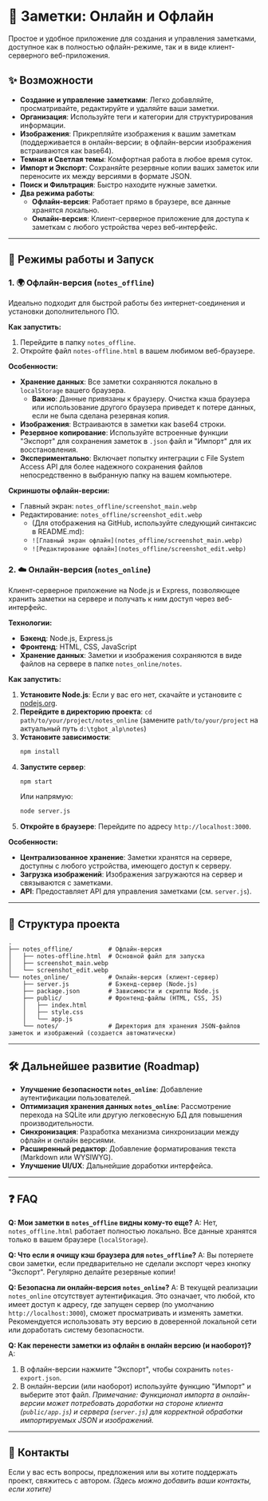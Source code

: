 # 📝 Заметки: Онлайн и Офлайн

Простое и удобное приложение для создания и управления заметками, доступное как в полностью офлайн-режиме, так и в виде клиент-серверного веб-приложения.

## ✨ Возможности

*   **Создание и управление заметками**: Легко добавляйте, просматривайте, редактируйте и удаляйте ваши заметки.
*   **Организация**: Используйте теги и категории для структурирования информации.
*   **Изображения**: Прикрепляйте изображения к вашим заметкам (поддерживается в онлайн-версии; в офлайн-версии изображения встраиваются как base64).
*   **Темная и Светлая темы**: Комфортная работа в любое время суток.
*   **Импорт и Экспорт**: Сохраняйте резервные копии ваших заметок или переносите их между версиями в формате JSON.
*   **Поиск и Фильтрация**: Быстро находите нужные заметки.
*   **Два режима работы**:
    *   **Офлайн-версия**: Работает прямо в браузере, все данные хранятся локально.
    *   **Онлайн-версия**: Клиент-серверное приложение для доступа к заметкам с любого устройства через веб-интерфейс.

---

## 🚀 Режимы работы и Запуск

### 1. 🌍 Офлайн-версия (`notes_offline`)

Идеально подходит для быстрой работы без интернет-соединения и установки дополнительного ПО.

**Как запустить:**
1.  Перейдите в папку `notes_offline`.
2.  Откройте файл `notes-offline.html` в вашем любимом веб-браузере.

**Особенности:**
*   **Хранение данных**: Все заметки сохраняются локально в `localStorage` вашего браузера.
    *   **Важно**: Данные привязаны к браузеру. Очистка кэша браузера или использование другого браузера приведет к потере данных, если не была сделана резервная копия.
*   **Изображения**: Встраиваются в заметки как base64 строки.
*   **Резервное копирование**: Используйте встроенные функции "Экспорт" для сохранения заметок в `.json` файл и "Импорт" для их восстановления.
*   **Экспериментально**: Включает попытку интеграции с File System Access API для более надежного сохранения файлов непосредственно в выбранную папку на вашем компьютере.

**Скриншоты офлайн-версии:**
*   Главный экран: `notes_offline/screenshot_main.webp`
*   Редактирование: `notes_offline/screenshot_edit.webp`
    *   (Для отображения на GitHub, используйте следующий синтаксис в README.md):
    *   `![Главный экран офлайн](notes_offline/screenshot_main.webp)`
    *   `![Редактирование офлайн](notes_offline/screenshot_edit.webp)`

### 2. ☁️ Онлайн-версия (`notes_online`)

Клиент-серверное приложение на Node.js и Express, позволяющее хранить заметки на сервере и получать к ним доступ через веб-интерфейс.

**Технологии:**
*   **Бэкенд**: Node.js, Express.js
*   **Фронтенд**: HTML, CSS, JavaScript
*   **Хранение данных**: Заметки и изображения сохраняются в виде файлов на сервере в папке `notes_online/notes`.

**Как запустить:**
1.  **Установите Node.js**: Если у вас его нет, скачайте и установите с [nodejs.org](https://nodejs.org/).
2.  **Перейдите в директорию проекта**: `cd path/to/your/project/notes_online` (замените `path/to/your/project` на актуальный путь `d:\tgbot_alp\notes`)
3.  **Установите зависимости**:
    ```bash
    npm install
    ```
4.  **Запустите сервер**:
    ```bash
    npm start
    ```
    Или напрямую:
    ```bash
    node server.js
    ```
5.  **Откройте в браузере**: Перейдите по адресу `http://localhost:3000`.

**Особенности:**
*   **Централизованное хранение**: Заметки хранятся на сервере, доступны с любого устройства, имеющего доступ к серверу.
*   **Загрузка изображений**: Изображения загружаются на сервер и связываются с заметками.
*   **API**: Предоставляет API для управления заметками (см. `server.js`).

---

## 📂 Структура проекта

```
.
├── notes_offline/          # Офлайн-версия
│   ├── notes-offline.html  # Основной файл для запуска
│   ├── screenshot_main.webp
│   └── screenshot_edit.webp
└── notes_online/           # Онлайн-версия (клиент-сервер)
    ├── server.js           # Бэкенд-сервер (Node.js)
    ├── package.json        # Зависимости и скрипты Node.js
    ├── public/             # Фронтенд-файлы (HTML, CSS, JS)
    │   ├── index.html
    │   ├── style.css
    │   └── app.js
    └── notes/              # Директория для хранения JSON-файлов заметок и изображений (создается автоматически)
```

---

## 🛠️ Дальнейшее развитие (Roadmap)

*   **Улучшение безопасности `notes_online`**: Добавление аутентификации пользователей.
*   **Оптимизация хранения данных `notes_online`**: Рассмотрение перехода на SQLite или другую легковесную БД для повышения производительности.
*   **Синхронизация**: Разработка механизма синхронизации между офлайн и онлайн версиями.
*   **Расширенный редактор**: Добавление форматирования текста (Markdown или WYSIWYG).
*   **Улучшение UI/UX**: Дальнейшие доработки интерфейса.

---

## ❓ FAQ

**Q: Мои заметки в `notes_offline` видны кому-то еще?**
A: Нет, `notes_offline.html` работает полностью локально. Все данные хранятся только в вашем браузере (`localStorage`).

**Q: Что если я очищу кэш браузера для `notes_offline`?**
A: Вы потеряете свои заметки, если предварительно не сделали экспорт через кнопку "Экспорт". Регулярно делайте резервные копии!

**Q: Безопасна ли онлайн-версия `notes_online`?**
A: В текущей реализации `notes_online` отсутствует аутентификация. Это означает, что любой, кто имеет доступ к адресу, где запущен сервер (по умолчанию `http://localhost:3000`), сможет просматривать и изменять заметки. Рекомендуется использовать эту версию в доверенной локальной сети или доработать систему безопасности.

**Q: Как перенести заметки из офлайн в онлайн версию (и наоборот)?**
A:
1.  В офлайн-версии нажмите "Экспорт", чтобы сохранить `notes-export.json`.
2.  В онлайн-версии (или наоборот) используйте функцию "Импорт" и выберите этот файл. *Примечание: Функционал импорта в онлайн-версии может потребовать доработки на стороне клиента (`public/app.js`) и сервера (`server.js`) для корректной обработки импортируемых JSON и изображений.*

---

## 💬 Контакты

Если у вас есть вопросы, предложения или вы хотите поддержать проект, свяжитесь с автором.
*(Здесь можно добавить ваши контакты, если хотите)*

```
